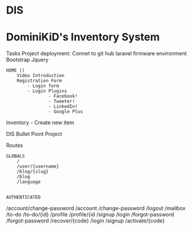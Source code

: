 DIS
============================
DominiKiD's Inventory System
============================


Tasks
	Project deployment:
		Connet to git hub
		laravel firmware environment
		Bootstrap
		Jquery

	HOME ()
		Video Introduction
		Registration Form
			- Login form
			- Login Plugins
					- Facebook!
					- Tweeter!
					- LinkedIn!
					- Google Plus


Inventory
	- Create new item




DIS
	Bullet Piont Project



Routes

	GLOBALS
		/
		/user/{username}
		/blog/{slug}
		/blog
		/language


	AUTHENTICATED
/account/change-password
/account
/change-password
/logout
/mailbox
/to-do
/to-do/{id}
/profile
/profile/{id
/signup
/login
/forgot-password
/forgot-password
/recover/{code}
/login
/signup
/activate/{code}